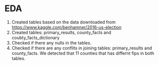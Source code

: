 # EDA

1. Created tables based on the data downloaded from https://www.kaggle.com/benhamner/2016-us-election
1. Created tables: primary_results, county_facts and coubty_facts_dictionary
1. Checked if there any nulls in the tables.
1. Checked if there are any conflits in joining tables: primary_results and county_facts. We detected that 11 counties that has differnt fips in both tables.
